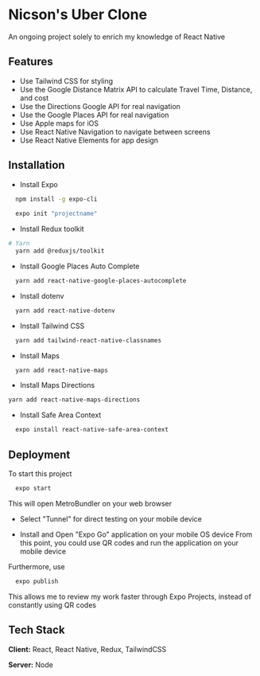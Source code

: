 

# Nicson's Uber Clone
An ongoing project solely to enrich my knowledge of React Native


## Features

- Use Tailwind CSS for styling
- Use the Google Distance Matrix API to calculate Travel Time, Distance, and cost
- Use the Directions Google API for real navigation
- Use the Google Places API for real navigation
- Use Apple maps for iOS 
- Use React Native Navigation to navigate between screens
- Use React Native Elements for app design


## Installation

- Install Expo

```bash
  npm install -g expo-cli
  
  expo init "projectname"
```

- Install Redux toolkit
```bash
# Yarn
  yarn add @reduxjs/toolkit
```
- Install Google Places Auto Complete
```bash
  yarn add react-native-google-places-autocomplete
```
- Install dotenv
```bash
  yarn add react-native-dotenv
```
- Install Tailwind CSS
```bash
  yarn add tailwind-react-native-classnames
```
- Install Maps
```bash
  yarn add react-native-maps
```
- Install Maps Directions
```bash
yarn add react-native-maps-directions
```
- Install Safe Area Context 
```bash
  expo install react-native-safe-area-context
```

## Deployment

To start this project
```bash
  expo start
```

This  will open MetroBundler on your web browser

- Select "Tunnel" for direct testing on your mobile device

- Install and Open "Expo Go" application on your mobile OS device
From this point, you could use QR codes and run the application on your mobile device

Furthermore, use 
```bash
  expo publish
```
This allows me to review my work faster through Expo Projects, instead of constantly using QR codes

## Tech Stack

**Client:** React, React Native, Redux, TailwindCSS

**Server:** Node


